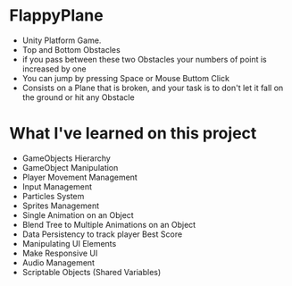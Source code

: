 # FlappyPlane
- Unity Platform Game.
- Top and Bottom Obstacles
- if you pass between these two Obstacles your numbers of point is increased by one
- You can jump by pressing Space or Mouse Buttom Click
- Consists on a Plane that is broken, and your task is to don't let it fall on the ground or hit any Obstacle

# What I've learned on this project
- GameObjects Hierarchy
- GameObject Manipulation
- Player Movement Management
- Input Management
- Particles System
- Sprites Management
- Single Animation on an Object
- Blend Tree to Multiple Animations on an Object
- Data Persistency to track player Best Score
- Manipulating UI Elements
- Make Responsive UI
- Audio Management
- Scriptable Objects (Shared Variables)
